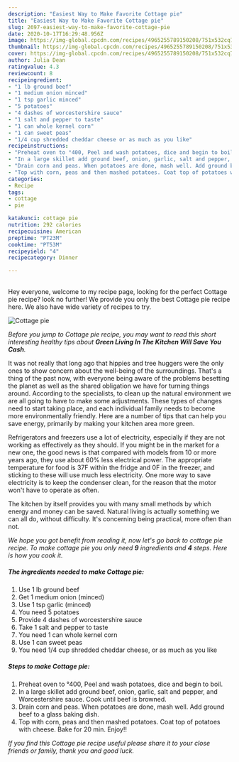 ```yaml
---
description: "Easiest Way to Make Favorite Cottage pie"
title: "Easiest Way to Make Favorite Cottage pie"
slug: 2697-easiest-way-to-make-favorite-cottage-pie
date: 2020-10-17T16:29:48.956Z
image: https://img-global.cpcdn.com/recipes/4965255789150208/751x532cq70/cottage-pie-recipe-main-photo.jpg
thumbnail: https://img-global.cpcdn.com/recipes/4965255789150208/751x532cq70/cottage-pie-recipe-main-photo.jpg
cover: https://img-global.cpcdn.com/recipes/4965255789150208/751x532cq70/cottage-pie-recipe-main-photo.jpg
author: Julia Dean
ratingvalue: 4.3
reviewcount: 8
recipeingredient:
- "1 lb ground beef"
- "1 medium onion minced"
- "1 tsp garlic minced"
- "5 potatoes"
- "4 dashes of worcestershire sauce"
- "1 salt and pepper to taste"
- "1 can whole kernel corn"
- "1 can sweet peas"
- "1/4 cup shredded cheddar cheese or as much as you like"
recipeinstructions:
- "Preheat oven to °400, Peel and wash potatoes, dice and begin to boil."
- "In a large skillet add ground beef, onion, garlic, salt and pepper, and Worcestershire sauce. Cook until beef is browned."
- "Drain corn and peas. When potatoes are done, mash well. Add ground beef to a glass baking dish."
- "Top with corn, peas and then mashed potatoes. Coat top of potatoes with cheese. Bake for 20 min. Enjoy!!"
categories:
- Recipe
tags:
- cottage
- pie

katakunci: cottage pie 
nutrition: 292 calories
recipecuisine: American
preptime: "PT23M"
cooktime: "PT53M"
recipeyield: "4"
recipecategory: Dinner

---
```

<br>
Hey everyone, welcome to my recipe page, looking for the perfect Cottage pie recipe? look no further! We provide you only the best Cottage pie recipe here. We also have wide variety of recipes to try.
<br>


![Cottage pie](https://img-global.cpcdn.com/recipes/4965255789150208/751x532cq70/cottage-pie-recipe-main-photo.jpg)

<i>Before you jump to Cottage pie recipe, you may want to read this short interesting healthy tips about 
<strong>Green Living In The Kitchen Will Save You Cash</strong>.</i>
</br>

It was not really that long ago that hippies and tree huggers were the only ones to show concern about the well-being of the surroundings. That's a thing of the past now, with everyone being aware of the problems besetting the planet as well as the shared obligation we have for turning things around. According to the specialists, to clean up the natural environment we are all going to have to make some adjustments. These types of changes need to start taking place, and each individual family needs to become more environmentally friendly. Here are a number of tips that can help you save energy, primarily by making your kitchen area more green.

Refrigerators and freezers use a lot of electricity, especially if they are not working as effectively as they should. If you might be in the market for a new one, the good news is that compared with models from 10 or more years ago, they use about 60% less electrical power. The appropriate temperature for food is 37F within the fridge and 0F in the freezer, and sticking to these will use much less electricity. One more way to save electricity is to keep the condenser clean, for the reason that the motor won't have to operate as often.

The kitchen by itself provides you with many small methods by which energy and money can be saved. Natural living is actually something we can all do, without difficulty. It's concerning being practical, more often than not.


<i>We hope you got benefit from reading it, now let's go back to cottage pie recipe. To make cottage pie you only need <strong>9</strong> ingredients and <strong>4</strong> steps. Here is how you cook it.
</i>

##### The ingredients needed to make Cottage pie:

1. Use 1 lb ground beef
1. Get 1 medium onion (minced)
1. Use 1 tsp garlic (minced)
1. You need 5 potatoes
1. Provide 4 dashes of worcestershire sauce
1. Take 1 salt and pepper to taste
1. You need 1 can whole kernel corn
1. Use 1 can sweet peas
1. You need 1/4 cup shredded cheddar cheese, or as much as you like


##### Steps to make Cottage pie:

1. Preheat oven to °400, Peel and wash potatoes, dice and begin to boil.
1. In a large skillet add ground beef, onion, garlic, salt and pepper, and Worcestershire sauce. Cook until beef is browned.
1. Drain corn and peas. When potatoes are done, mash well. Add ground beef to a glass baking dish.
1. Top with corn, peas and then mashed potatoes. Coat top of potatoes with cheese. Bake for 20 min. Enjoy!!


<i>If you find this Cottage pie recipe useful please share it to your close friends or family, thank you and good luck.</i>

